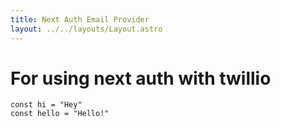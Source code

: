 ```yaml
---
title: Next Auth Email Provider
layout: ../../layouts/Layout.astro
---
```


# For using next auth with twillio

```
const hi = "Hey"
const hello = "Hello!"

```
